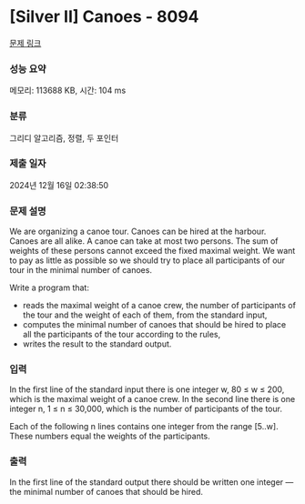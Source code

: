 # [Silver II] Canoes - 8094 

[문제 링크](https://www.acmicpc.net/problem/8094) 

### 성능 요약

메모리: 113688 KB, 시간: 104 ms

### 분류

그리디 알고리즘, 정렬, 두 포인터

### 제출 일자

2024년 12월 16일 02:38:50

### 문제 설명

<p>We are organizing a canoe tour. Canoes can be hired at the harbour. Canoes are all alike. A canoe can take at most two persons. The sum of weights of these persons cannot exceed the fixed maximal weight. We want to pay as little as possible so we should try to place all participants of our tour in the minimal number of canoes.</p>

<p>Write a program that:</p>

<ul>
	<li>reads the maximal weight of a canoe crew, the number of participants of the tour and the weight of each of them, from the standard input,</li>
	<li>computes the minimal number of canoes that should be hired to place all the participants of the tour according to the rules,</li>
	<li>writes the result to the standard output.</li>
</ul>

### 입력 

 <p>In the first line of the standard input there is one integer w, 80 ≤ w ≤ 200, which is the maximal weight of a canoe crew. In the second line there is one integer n, 1 ≤ n ≤ 30,000, which is the number of participants of the tour.</p>

<p>Each of the following n lines contains one integer from the range [5..w]. These numbers equal the weights of the participants.</p>

### 출력 

 <p>In the first line of the standard output there should be written one integer — the minimal number of canoes that should be hired.</p>

